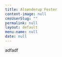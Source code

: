 ```yaml
---
title: Alsønderup Fester
content-image: null
cmsUserSlug: ""
permalink: null
layout: default
menu-name: null
date: null
---
```


adfadf